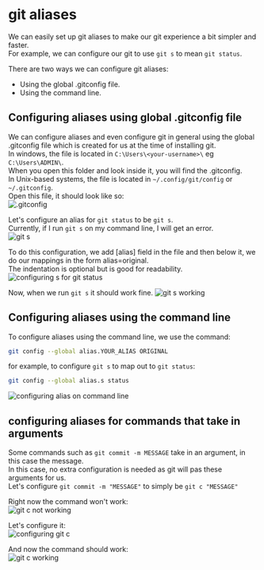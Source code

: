 # git aliases
We can easily set up git aliases to make our git experience a bit simpler and faster.  
For example, we can configure our git to use ```git s``` to mean ```git status```.

There are two ways we can configure git aliases:
- Using the global .gitconfig file.
- Using the command line.

## Configuring aliases using global .gitconfig file
We can configure aliases and even configure git in general using the global .gitconfig file which is created for us at the time of installing git.  
In windows, the file is located in ```C:\Users\<your-username>\``` eg ```C:\Users\ADMIN\```.  
When you open this folder and look inside it, you will find the .gitconfig.  
In Unix-based systems, the file is located in ```~/.config/git/config``` or ```~/.gitconfig```.  
Open this file, it should look like so:  
![.gitconfig](gitconfig-file.png)

Let's configure an alias for ```git status``` to be ```git s```.  
Currently, if I run ```git s``` on my command line, I will get an error.  
![git s](git_s.png)

To do this configuration, we add [alias] field in the file and then below it, we do our mappings in the form alias=original.  
The indentation is optional but is good for readability.  
![configuring s for git status](git_s_config.png)

Now, when we run ```git s``` it should work fine.
![git s working](git_s_working.png)

## Configuring aliases using the command line
To configure aliases using the command line, we use the command:
```Bash
git config --global alias.YOUR_ALIAS ORIGINAL
```
for example, to configure ```git s``` to map out to ```git status```:
```Bash
git config --global alias.s status
```
![configuring alias on command line](configuring_alias_on_command_line.png)

## configuring aliases for commands that take in arguments
Some commands such as ```git commit -m MESSAGE``` take in an argument, in this case the message.  
In this case, no extra configuration is needed as git will pas these arguments for us.  
Let's configure ```git commit -m "MESSAGE"``` to simply be ```git c "MESSAGE"```

Right now the command won't work:  
![git c not working](git_commit_c.png)

Let's configure it:  
![configuring git c](git_c_config.png)

And now the command should work:  
![git c working](git_c_working.png)

